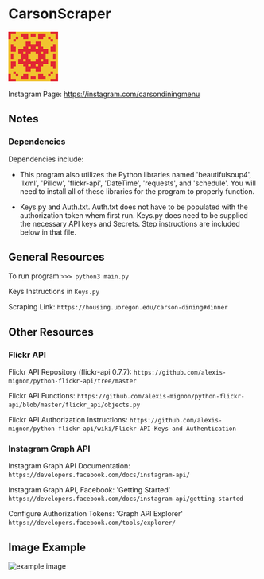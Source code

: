 # CarsonScraper

![image of icon.](assets/program_images/icon.png)

Instagram Page: <https://instagram.com/carsondiningmenu>

## Notes

### Dependencies

Dependencies include:

- This program also utilizes the Python libraries named 'beautifulsoup4', 'lxml', 'Pillow', 'flickr-api', 'DateTime', 'requests', and 'schedule'. You will need to install all of these libraries for the program to properly function.

- Keys.py and Auth.txt. Auth.txt does not have to be populated with the authorization token whem first run. Keys.py does need to be supplied the necessary API keys and Secrets. Step instructions are included below in that file.

## General Resources

To run program:```>>> python3 main.py```

Keys Instructions in ```Keys.py```

Scraping Link: ```https://housing.uoregon.edu/carson-dining#dinner```

## Other Resources

### Flickr API

Flickr API Repository (flickr-api 0.7.7):
```https://github.com/alexis-mignon/python-flickr-api/tree/master```

Flickr API Functions:
```https://github.com/alexis-mignon/python-flickr-api/blob/master/flickr_api/objects.py```

Flickr API Authorization Instructions:
```https://github.com/alexis-mignon/python-flickr-api/wiki/Flickr-API-Keys-and-Authentication```

### Instagram Graph API

Instagram Graph API Documentation:
```https://developers.facebook.com/docs/instagram-api/```

Instagram Graph API, Facebook: 'Getting Started'
```https://developers.facebook.com/docs/instagram-api/getting-started```

Configure Authorization Tokens: 'Graph API Explorer'
```https://developers.facebook.com/tools/explorer/```

## Image Example

![example image](assets/program_images/example_image.jpg)
